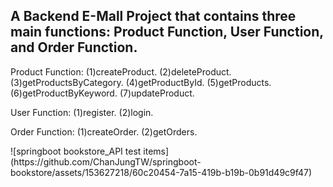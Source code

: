 <h2>A Backend E-Mall Project that contains three main functions: Product Function, User Function, and Order Function.</h2><p></p>
Product Function: (1)createProduct. (2)deleteProduct. (3)getProductsByCategory. (4)getProductById. (5)getProducts. (6)getProductByKeyword. (7)updateProduct.<p></p>
User Function: (1)register. (2)login.<p></p>
Order Function: (1)createOrder. (2)getOrders.</br><p></p>
![springboot bookstore_API test items](https://github.com/ChanJungTW/springboot-bookstore/assets/153627218/60c20454-7a15-419b-b19b-0b91d49c9f47)
